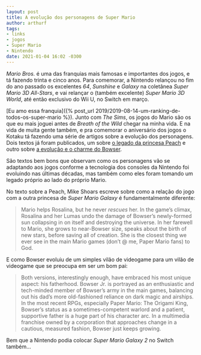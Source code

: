 ```yaml
---
layout: post
title: A evolução dos personagens de Super Mario
author: arthurf
tags:
- links
- jogos
- Super Mario
- Nintendo
date: 2021-01-04 16:02 -0300
---
```

*Mario Bros.* é uma das franquias mais famosas e importantes dos jogos, e tá fazendo trinta e cinco anos. Para comemorar, a Nintendo relançou no fim do ano passado os excelentes *64*, *Sunshine* e *Galaxy* na coletânea *Super Mario 3D All-Stars*, e vai relançar o (também excelente) *Super Mario 3D World*, até então exclusivo do Wii U, no Switch em março.

[Eu amo essa franquia]({% post_url 2019/2019-08-14-um-ranking-de-todos-os-super-mario %}). Junto com *The Sims*, os jogos do Mario são os que eu mais joguei antes de *Breath of the Wild* chegar na minha vida. E na vida de muita gente também, e pra comemorar o aniversário dos jogos o Kotaku tá fazendo uma série de artigos sobre a evolução dos personagens. Dois textos já foram publicados, um sobre [o legado da princesa Peach](https://kotaku.com/princess-peach-floated-so-rosalina-could-fly-1845970718) e outro sobre [a evolução e o charme do Bowser](https://kotaku.com/whats-great-about-bowser-1845971445).

São textos bem bons que observam como os personagens vão se adaptando aos jogos conforme a tecnologia dos consoles da Nintendo foi evoluindo nas últimas décadas, mas também como eles foram tomando um legado próprio ao lado do próprio Mario.

No texto sobre a Peach, Mike Shoars escreve sobre como a relação do jogo com a outra princesa de *Super Mario Galaxy* é fundamentalmente diferente:

> Mario helps Rosalina, but he never *rescues* her. In the game’s climax, Rosalina and her Lumas undo the damage of Bowser’s newly-formed sun collapsing in on itself and destroying the universe. In her farewell to Mario, she grows to near-Bowser size, speaks about the birth of new stars, before saving all of creation. She is the closest thing we ever see in the main Mario games (don’t @ me, Paper Mario fans) to God.

E como Bowser evoluiu de um simples vilão de videogame para um vilão de videogame que se preocupa em ser um bom pai:

> Both versions, interestingly enough, have embraced his most unique aspect: his fatherhood. Bowser Jr. is portrayed as an enthusiastic and tech-minded member of Bowser’s army in the main games, balancing out his dad’s more old-fashioned reliance on dark magic and airships. In the most recent RPGs, especially Paper Mario: The Origami King, Bowser’s status as a sometimes-competent warlord and a patient, supportive father is a huge part of his character arc. In a multimedia franchise owned by a corporation that approaches change in a cautious, measured fashion, Bowser just keeps growing.

Bem que a Nintendo podia colocar *Super Mario Galaxy 2* no Switch também…
